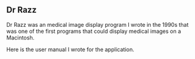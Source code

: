 ## Dr Razz
Dr Razz was an medical image display program I wrote in the 1990s that was one of the first programs that could display medical images on a Macintosh.

Here is the user manual I wrote for the application.
